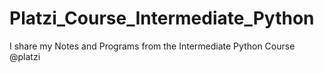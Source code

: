 # Platzi_Course_Intermediate_Python
I share my Notes and Programs from the Intermediate Python Course @platzi
